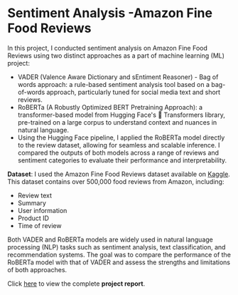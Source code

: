 # Sentiment Analysis -Amazon Fine Food Reviews

In this project, I conducted sentiment analysis on Amazon Fine Food Reviews using two distinct approaches as a part of machine learning (ML) project:
* VADER (Valence Aware Dictionary and sEntiment Reasoner) - Bag of words approach: a rule-based sentiment analysis tool based on a bag-of-words approach, particularly tuned for social media text and short reviews.
* RoBERTa (A Robustly Optimized BERT Pretraining Approach): a transformer-based model from Hugging Face's 🤗 Transformers library, pre-trained on a large corpus to understand context and nuances in natural language.
* Using the Hugging Face pipeline, I applied the RoBERTa model directly to the review dataset, allowing for seamless and scalable inference. I compared the outputs of both models across a range of reviews and sentiment categories to evaluate their performance and interpretability.

**Dataset**: I used the Amazon Fine Food Reviews dataset available on [Kaggle](https://www.kaggle.com/datasets/snap/amazon-fine-food-reviews). This dataset contains over 500,000 food reviews from Amazon, including:
- Review text
- Summary
- User information
- Product ID
- Time of review

Both VADER and RoBERTa models are widely used in natural language processing (NLP) tasks such as sentiment analysis, text classification, and recommendation systems. The goal was to compare the performance of the RoBERTa model with that of VADER and assess the strengths and limitations of both approaches.

Click [here](https://sachinbasyal.com/da-projects/project-sa) to view the complete **project report**.
